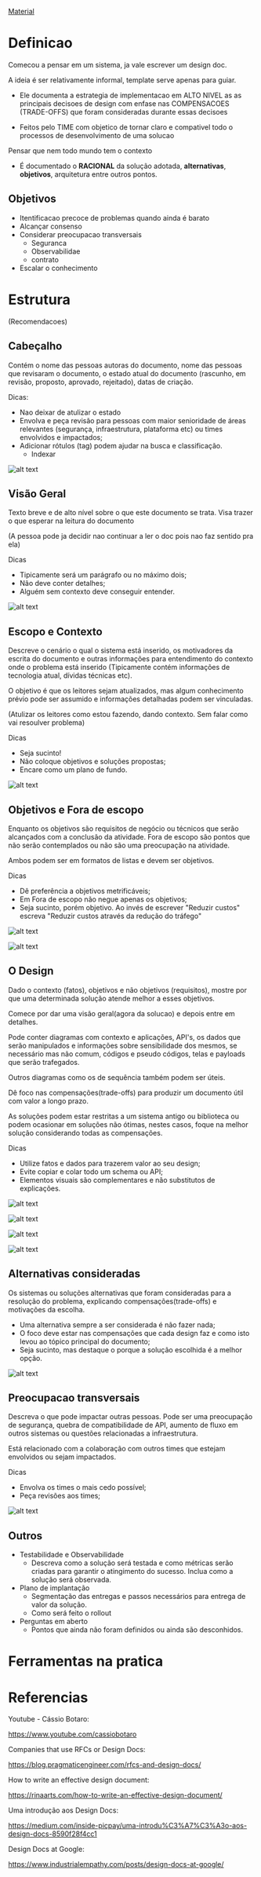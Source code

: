 [Material](<Design Docs.pdf>)

# Definicao

Comecou a pensar em um sistema, ja vale escrever um design doc.

A ideia é ser relativamente informal, template serve apenas para guiar.

- Ele documenta a estrategia de implementacao em ALTO NIVEL as as principais decisoes de design com enfase nas COMPENSACOES (TRADE-OFFS) que foram consideradas durante essas decisoes

- Feitos pelo TIME com objetico de tornar claro e compativel todo o processos de desenvolvimento de uma solucao

Pensar que nem todo mundo tem o contexto

- É documentado o **RACIONAL** da solução
adotada, **alternativas**, **objetivos**,
arquitetura entre outros pontos.

## Objetivos

- Itentificacao precoce de problemas quando ainda é barato
- Alcançar consenso
- Considerar preocupacao transversais
    - Seguranca
    - Observabilidae
    - contrato
- Escalar o conhecimento

# Estrutura

(Recomendacoes)

## Cabeçalho

Contém o nome das pessoas autoras do documento, nome das pessoas que revisaram o documento, o estado atual do documento (rascunho, em revisão, proposto, aprovado, rejeitado), datas de criação.

Dicas:
- Nao deixar de atulizar o estado
- Envolva e peça revisão para pessoas com maior senioridade de áreas relevantes
(segurança, infraestrutura, plataforma etc) ou times envolvidos e impactados;
- Adicionar rótulos (tag) podem ajudar na busca e classificação.
    - Indexar


![alt text](image-25.png)

## Visão Geral

Texto breve e de alto nível sobre o que este documento se trata. Visa trazer o que esperar na leitura do documento

(A pessoa pode ja decidir nao continuar a ler o doc pois nao faz sentido pra ela)

Dicas
- Tipicamente será um parágrafo ou no máximo dois;
- Não deve conter detalhes;
- Alguém sem contexto deve conseguir entender.

![alt text](image-26.png)

## Escopo e Contexto

Descreve o cenário o qual o sistema está inserido, os motivadores da escrita do documento e outras informações para entendimento do contexto onde o
problema está inserido (Tipicamente contém informações de tecnologia atual, dívidas técnicas etc).

O objetivo é que os leitores sejam atualizados, mas algum conhecimento prévio pode ser assumido e informações detalhadas podem ser vinculadas.

(Atulizar os leitores como estou fazendo, dando contexto. Sem falar como vai resoulver problema)

Dicas

- Seja sucinto!
- Não coloque objetivos e soluções propostas;
- Encare como um plano de fundo.

![alt text](image-27.png)

## Objetivos e Fora de escopo

Enquanto os objetivos são requisitos de negócio ou técnicos que serão alcançados com a conclusão da atividade. Fora de escopo são pontos que não serão contemplados ou não são uma preocupação na atividade.

Ambos podem ser em formatos de listas e devem ser objetivos.

Dicas

- Dê preferência a objetivos metrificáveis;
- Em Fora de escopo não negue apenas os objetivos;
- Seja sucinto, porém objetivo. Ao invés de escrever "Reduzir custos" escreva "Reduzir custos através da redução do tráfego"


![alt text](image-28.png)

![alt text](image-29.png)

## O Design

Dado o contexto (fatos), objetivos e não objetivos (requisitos), mostre por que uma determinada solução atende melhor a esses objetivos. 

Comece por dar uma visão geral(agora da solucao) e depois entre em detalhes.


Pode conter diagramas com contexto e aplicações, API's, os dados que serão manipulados e informações sobre sensibilidade dos mesmos, se necessário mas não
comum, códigos e pseudo códigos, telas e payloads que serão trafegados.

Outros diagramas como os de sequência também podem ser úteis.

Dê foco nas compensações(trade-offs) para produzir um documento útil com valor a longo prazo. 

As soluções podem estar restritas a um sistema antigo ou biblioteca ou podem ocasionar em soluções não ótimas, nestes casos, foque na melhor solução considerando todas as compensações.

Dicas

- Utilize fatos e dados para trazerem valor ao seu design;
- Evite copiar e colar todo um schema ou API;
- Elementos visuais são complementares e não substitutos de explicações.

![alt text](image-30.png)

![alt text](image-31.png)

![alt text](image-32.png)

![alt text](image-33.png)

## Alternativas consideradas

Os sistemas ou soluções alternativas que foram consideradas para a resolução do problema, explicando compensações(trade-offs) e motivações da escolha. 

- Uma alternativa sempre a ser considerada é não fazer nada;
- O foco deve estar nas compensações que cada design faz e como isto levou ao tópico principal do documento;
- Seja sucinto, mas destaque o porque a solução escolhida é a melhor opção.

![alt text](image-34.png)

## Preocupacao transversais

Descreva o que pode impactar outras pessoas. Pode ser uma
preocupação de segurança, quebra de compatibilidade de API, aumento de fluxo em outros sistemas ou questões relacionadas a infraestrutura.

Está relacionado com a colaboração com outros times que estejam envolvidos ou sejam impactados. 

Dicas
- Envolva os times o mais cedo possível;
- Peça revisões aos times;

![alt text](image-35.png)

## Outros

- Testabilidade e Observabilidade
    - Descreva como a solução será testada e como métricas serão criadas para garantir o atingimento do sucesso. Inclua como a solução será observada.
- Plano de implantação
    - Segmentação das entregas e passos necessários para entrega de valor da solução.
    - Como será feito o rollout
- Perguntas em aberto
    - Pontos que ainda não foram definidos ou ainda são desconhidos. 

# Ferramentas na pratica

# Referencias

Youtube - Cássio Botaro:

https://www.youtube.com/cassiobotaro

 

Companies that use RFCs or Design Docs:

https://blog.pragmaticengineer.com/rfcs-and-design-docs/

 

How to write an effective design document:

https://rinaarts.com/how-to-write-an-effective-design-document/

 

Uma introdução aos Design Docs:

https://medium.com/inside-picpay/uma-introdu%C3%A7%C3%A3o-aos-design-docs-8590f28f4cc1

 

Design Docs at Google:

https://www.industrialempathy.com/posts/design-docs-at-google/

